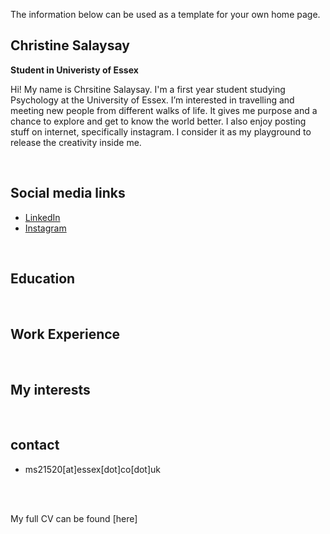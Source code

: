 The information below can be used as a template for your own home page. 

## Christine Salaysay
**Student in Univeristy of Essex**  

Hi! My name is Chrsitine Salaysay. I'm a first year student studying Psychology at the University of Essex. I’m interested in travelling and meeting new people from different walks of life. It gives me purpose and a chance to explore and get to know the world better. I also enjoy posting stuff on internet, specifically instagram. I consider it as my playground to release the creativity inside me. 


<br>

## Social media links
- [LinkedIn](https://www.linkedin.com/in/christine-salaysay-ba6506225/)
- [Instagram](https://www.instagram.com/christinetorreliza/)


<br>

## Education

<br>

## Work Experience

<br>

## My interests

<br>

## contact
- ms21520[at]essex[dot]co[dot]uk



<br><br> 

My full CV can be found [here]
